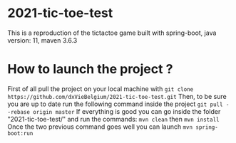 # 2021-tic-toe-test
This is a reproduction of the tictactoe game built with spring-boot, java version: 11, maven 3.6.3

# How to launch the project ?
First of all pull the project on your local machine with `git clone https://github.com/dxVieBelgium/2021-tic-toe-test.git`
Then, to be sure you are up to date run the following command inside the project `git pull --rebase origin master`
If everything is good you can go inside the folder "2021-tic-toe-test/" and run the commands: `mvn clean` then `mvn install`
Once the two previous command goes well you can launch `mvn spring-boot:run`
